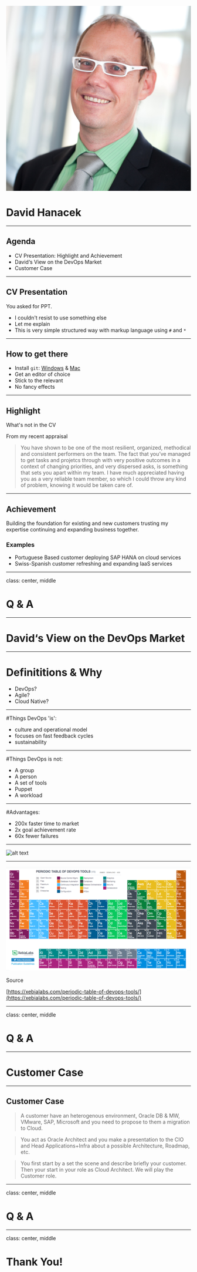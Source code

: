 
![alt text](images/img_5602_.jpg "David Hanacek")
# David Hanacek

---

## Agenda

* CV Presentation:  Highlight and Achievement
* David‘s View on the DevOps Market
* Customer Case

---

## CV Presentation

You asked for PPT.
* I couldn't resist to use something else
* Let me explain
* This is very simple structured way with markup language using `#` and `*`

---
## How to get there

  * Install `git`: [Windows](https://git-scm.com/download/win) & [Mac](https://git-scm.com/download/mac)
  * Get an editor of choice
  * Stick to the relevant
  * No fancy effects

---

## Highlight

What's not in the CV

From my recent appraisal
> You have shown to be one of the most resilient, organized, methodical and consistent performers on the team. The fact that you’ve managed to get tasks and projetcs through with very positive outcomes in a context of changing priorities, and very dispersed asks, is something that sets you apart within my team. I have much appreciated having you as a very reliable team member, so which I could throw any kind of problem, knowing it would be taken care of.

---

## Achievement

Building the foundation for existing and new customers trusting my expertise continuing and expanding business together.
### Examples
* Portuguese Based customer deploying SAP HANA on cloud services
* Swiss-Spanish customer refreshing and expanding IaaS services

---

class: center, middle

# Q & A
  
---

# David‘s View on the DevOps Market

---

# Definititions & Why

* DevOps?
* Agile?
* Cloud Native?

---

#Things DevOps 'is':

* culture and operational model
* focuses on fast feedback cycles
* sustainability

---

#Things DevOps is not:

* A group
* A person
* A set of tools
* Puppet
* A workload

---

#Advantages:

* 200x faster time to market
* 2x goal achievement rate
* 60x fewer failures


---

![alt text](https://s-media-cache-ak0.pinimg.com/736x/10/90/84/1090842ba1c2d35a3520d22479911b88.jpg "This is the circle of DevOps")

---

[![alt text](images/xebialabs-periodic-table-of-devops.png "xebialabs periodic table of devops")](https://xebialabs.com/periodic-table-of-devops-tools/)

Source

[https://xebialabs.com/periodic-table-of-devops-tools/](https://xebialabs.com/periodic-table-of-devops-tools/)

---

class: center, middle

# Q & A
  
---

# Customer Case

---

## Customer Case
>A customer have an heterogenous environment, Oracle DB & MW, VMware, SAP, Microsoft and you need to propose to them a migration to Cloud.

>You act as Oracle Architect and you make a presentation to the CIO and Head Applications+Infra about a possible Architecture, Roadmap, etc.

>You first start by a set the scene and describe briefly your customer. Then your start in your role as Cloud Architect. We will play the Customer role.

---

class: center, middle

# Q & A
---

class: center, middle

# Thank You!